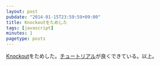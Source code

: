 ```yaml
---
layout: post
pubdate: "2014-01-15T23:59:59+09:00"
title: Knockoutをためした
tags: [javascript]
minutes: 1
pagetype: posts
---
```

[Knockout][knockout]をためした。[チュートリアル][knockout-tutorial]が良くできている。以上。

[knockout]: http://knockoutjs.com/
[knockout-tutorial]: http://learn.knockoutjs.com/
